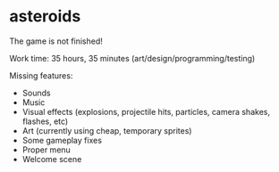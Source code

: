 # asteroids
The game is not finished!

Work time: 35 hours, 35 minutes (art/design/programming/testing)

Missing features:
 - Sounds
 - Music
 - Visual effects (explosions, projectile hits, particles, camera shakes, flashes, etc)
 - Art (currently using cheap, temporary sprites)
 - Some gameplay fixes
 - Proper menu
 - Welcome scene
